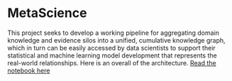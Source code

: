 # MetaScience
 This project seeks to develop a working pipeline for aggregating domain knowledge and evidence silos into a unified, cumulative knowledge graph, which in turn can be easily accessed by data scientists to support their statistical and machine learning model development that represents the real-world relationships. Here is an overall of the architecture.
[Read the notebook here](https://github.com/GoPeaks-AI/MetaScience/blob/main/MetaScience.ipynb)
